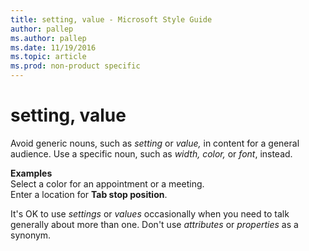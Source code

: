```yaml
---
title: setting, value - Microsoft Style Guide
author: pallep
ms.author: pallep
ms.date: 11/19/2016
ms.topic: article
ms.prod: non-product specific
---
```


# setting, value

Avoid generic nouns, such as *setting* or *value,* in content for a general audience. Use a specific noun, such as *width, color,* or *font*, instead.

**Examples**  
Select a color for an appointment or a meeting.   
Enter a location for **Tab stop position**.

It's OK to use *settings* or *values* occasionally when you need to talk generally about more than one. Don't use *attributes* or *properties* as a synonym.
